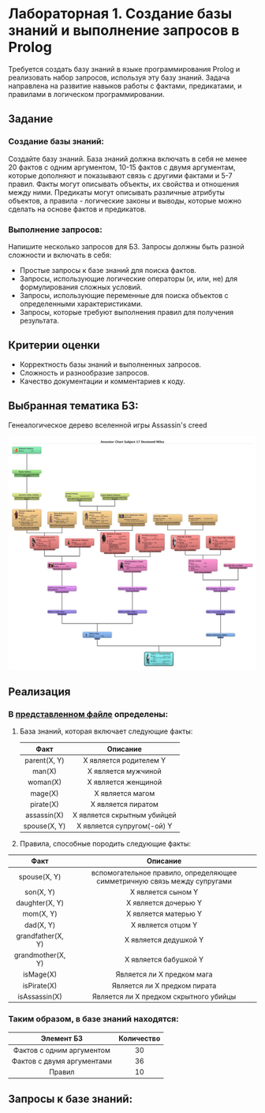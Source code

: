 # Лабораторная 1. Создание базы знаний и выполнение запросов в Prolog

Требуется создать базу знаний в языке программирования Prolog и реализовать набор запросов, используя эту базу знаний. Задача направлена на развитие навыков работы с фактами, предикатами, и правилами в логическом программировании.

## Задание

### Создание базы знаний:

Создайте базу знаний. База знаний должна включать в себя не менее 20 фактов с одним аргументом, 10-15 фактов с двумя аргументам, которые дополняют и показывают связь с другими фактами и 5-7 правил. Факты могут описывать объекты, их свойства и отношения между ними. Предикаты могут описывать различные атрибуты объектов, а правила - логические законы и выводы, которые можно сделать на основе фактов и предикатов.

### Выполнение запросов:

Напишите несколько запросов для БЗ. Запросы должны быть разной сложности и включать в себя:

* Простые запросы к базе знаний для поиска фактов.
* Запросы, использующие логические операторы (и, или, не) для формулирования сложных условий.
* Запросы, использующие переменные для поиска объектов с определенными характеристиками.
* Запросы, которые требуют выполнения правил для получения результата.

## Критерии оценки

* Корректность базы знаний и выполненных запросов.
* Сложность и разнообразие запросов.
* Качество документации и комментариев к коду.

## Выбранная тематика БЗ:

Генеалогическое дерево вселенной игры Assassin's creed

![tree.jpg](img%2Ftree.jpg)

## Реализация

### В [представленном файле](src%2Fmain.pl) определены:

1) База знаний, которая включает следующие факты:


   |     Факт     |          Описание           |
   |:------------:|:---------------------------:|
   | parent(X, Y) |   X является родителем Y    |
   |    man(X)    |     X является мужчиной     |
   |   woman(X)   |     X является женщиной     |
   |   mage(X)    |      X является магом       |
   |  pirate(X)   |     X является пиратом      |
   | assassin(X)  | X является скрытным убийцей |
   | spouse(X, Y) | X является супругом(-ой) Y  |

2) Правила, способные породить следующие факты:


|       Факт        |                                 Описание                                 |
|:-----------------:|:------------------------------------------------------------------------:|
|   spouse(X, Y)    | вспомогательное правило, определяющее симметричную связь между супругами |
|     son(X, Y)     |                            X является сыном Y                            |
|  daughter(X, Y)   |                           X является дочерью Y                           |
|     mom(X, Y)     |                           X является матерью Y                           |
|     dad(X, Y)     |                            X является отцом Y                            |
| grandfather(X, Y) |                          X является дедушкой Y                           |
| grandmother(X, Y) |                          X является бабушкой Y                           |
|     isMage(X)     |                        Является ли X предком мага                        |
|    isPirate(X)    |                       Является ли X предком пирата                       |
|   isAssassin(X)   |                  Является ли X предком скрытного убийцы                  |

### Таким образом, в базе знаний находятся:

|                          Элемент БЗ                           | Количество |
|:-------------------------------------------------------------:|:----------:|
|                   Фактов с одним аргументом                   |     30     |
|                  Фактов с двумя аргументами                   |     36     |
|                            Правил                             |     10     |

## Запросы к базе знаний:


